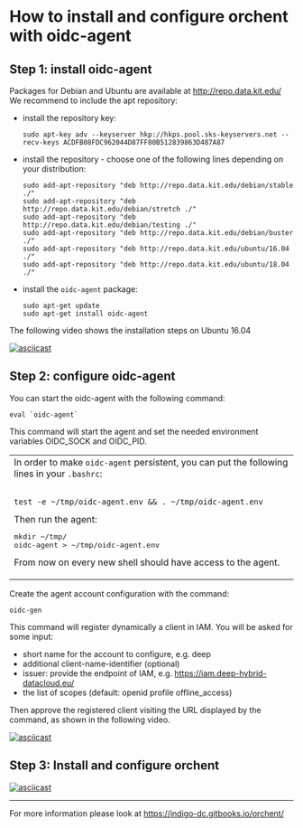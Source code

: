 # How to install and configure orchent with oidc-agent

## Step 1: install oidc-agent

Packages for Debian and Ubuntu are available at http://repo.data.kit.edu/
We recommend to include the apt repository:

- install the repository key:
  ````
  sudo apt-key adv --keyserver hkp://hkps.pool.sks-keyservers.net --recv-keys ACDFB08FDC962044D87FF00B512839863D487A87
  ````
- install the repository - choose one of the following lines depending on your distribution:
     ````
     sudo add-apt-repository "deb http://repo.data.kit.edu/debian/stable ./"
     sudo add-apt-repository "deb http://repo.data.kit.edu/debian/stretch ./"
     sudo add-apt-repository "deb http://repo.data.kit.edu/debian/testing ./"
     sudo add-apt-repository "deb http://repo.data.kit.edu/debian/buster ./"
     sudo add-apt-repository "deb http://repo.data.kit.edu/ubuntu/16.04 ./"
     sudo add-apt-repository "deb http://repo.data.kit.edu/ubuntu/18.04 ./"
     ````
 - install the `oidc-agent` package:
     ````
     sudo apt-get update
     sudo apt-get install oidc-agent
     ````

The following video shows the installation steps on Ubuntu 16.04

[![asciicast](https://asciinema.org/a/j29geDDy5MkDBChRh90XMBrdd.svg)](https://asciinema.org/a/j29geDDy5MkDBChRh90XMBrdd)

## Step 2: configure oidc-agent

You can start the oidc-agent with the following command:
````
eval `oidc-agent`
````
This command will start the agent and set the needed environment variables OIDC_SOCK and OIDC_PID.

<table><tr><td>
In order to make <code>oidc-agent</code> persistent, you can put the following lines in your <code>.bashrc</code>:<p>
<pre><code>
test -e ~/tmp/oidc-agent.env && . ~/tmp/oidc-agent.env
</code></pre>
Then run the agent: 
<pre>mkdir ~/tmp/
oidc-agent > ~/tmp/oidc-agent.env</pre>
From now on every new shell should have access to the agent.
</p>
</td></tr></table>

Create the agent account configuration with the command:
````
oidc-gen
````
This command will register dynamically a client in IAM. You will be asked for some input: 

- short name for the account to configure, e.g. deep
- additional client-name-identifier (optional)
- issuer: provide the endpoint of IAM, e.g. https://iam.deep-hybrid-datacloud.eu/
- the list of scopes (default: openid profile offline_access)

Then approve the registered client visiting the URL displayed by the command, as shown in the following video.

[![asciicast](https://asciinema.org/a/A8lR6N4VrBN2hbsD2Lz2qH3gs.svg)](https://asciinema.org/a/A8lR6N4VrBN2hbsD2Lz2qH3gs)


## Step 3: Install and configure orchent


[![asciicast](https://asciinema.org/a/YlylPeub6UzgAwVlU8VH183T8.svg)](https://asciinema.org/a/YlylPeub6UzgAwVlU8VH183T8)

---

For more information please look at https://indigo-dc.gitbooks.io/orchent/
